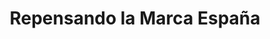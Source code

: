 ---
title: 'Repensando la Marca España'
description: '¿Qué lugar para el desarrollo, la inversión extranjera directa y la cooperación al desarrollo?'
link: /documentos/Resumen_Repensando_Marca_Espaaa_ELCANO_CIECODE_FUNCAS.pdf
tags:
    - coherencia-de-politicas
    - comercio-internacional
---